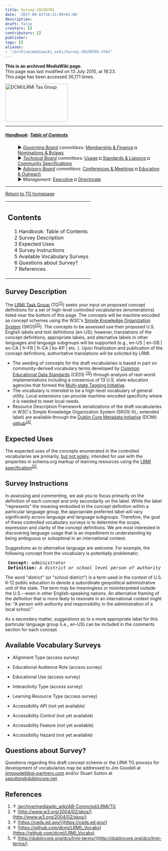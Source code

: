 ```yaml
---
title: Survey-20150701
date: '2017-09-01T16:21:09+01:00'
description: 
draft: false
creators: []
contributors: []
publisher: 
tags: []
aliases:
- "/archive/mediawiki_wiki/Survey-20150701.html"
---
```


 **This is an archived MediaWiki page.**  
This page was last modified on 13 July 2015, at 18:23.  
This page has been accessed 30,171 times.

[<img alt="DCMI/LRMI Tas Group" src="/archive/mediawiki_wiki/images/DC-LRMI_TG.png" width="200" height="121">](/archive/mediawiki_wiki/images/DC-LRMI_TG.png "DCMI/LRMI Tas Group")

* * *

##### [Handbook](/archive/mediawiki_wiki/DCMI_Handbook "DCMI Handbook"): [Table of Contents](/archive/mediawiki_wiki/DCMI_Handbook/ "DCMI Handbook") 
<dl>
<dd> ► <i><a href="/archive/mediawiki_wiki/DCMI_Governing_Board" title="DCMI Governing Board">Governing Board</a> committees:</i> <a href="/archive/mediawiki_wiki/DCMI_Governing_Board/finance" title="DCMI Governing Board/finance">Membership &amp; Finance</a> ◘ <a href="/archive/mediawiki_wiki/DCMI_Governing_Board/nominations" title="DCMI Governing Board/nominations">Nominations &amp; Bylaws</a> 
</dd>
<dd> ► <i><a href="/archive/mediawiki_wiki/DCMI_Technical_Board" title="DCMI Technical Board">Technical Board</a> committees:</i> <a href="/archive/mediawiki_wiki/DCMI_Technical_Board/usage" title="DCMI Technical Board/usage">Usage</a> ◘ <a href="/archive/mediawiki_wiki/DCMI_Technical_Board/standards" title="DCMI Technical Board/standards">Standards &amp; Liaisons</a> ◘ <a href="/archive/mediawiki_wiki/DCMI_Technical_Board/specifications" title="DCMI Technical Board/specifications">Community Specifications</a>
</dd>
<dd> ► <i><a href="/archive/mediawiki_wiki/DCMI_Advisory_Board" title="DCMI Advisory Board">Advisory Board</a> committees:</i> <a href="/archive/mediawiki_wiki/DCMI_Advisory_Board/meetings" title="DCMI Advisory Board/meetings">Conferences &amp; Meetings</a> ◘ <a href="/archive/mediawiki_wiki/DCMI_Advisory_Board/documentation" title="DCMI Advisory Board/documentation">Education &amp; Outreach</a>
</dd>
<dd> ► <i>Management:</i> <a href="/archive/mediawiki_wiki/Exec_Committee" title="Exec Committee">Executive</a> ◘ <a href="/archive/mediawiki_wiki/Exec_Committee/directorate" title="Exec Committee/directorate">Directorate</a>
</dd>
</dl>

* * *

[Return to TG homepage](/archive/mediawiki_wiki/AB-Comm/ed/LRMI/TG "AB-Comm/ed/LRMI/TG")

<table id="toc" class="toc">
  <tr>
    <td>
      <div id="toctitle">
        <h2>Contents</h2>
      </div>
      <ul>
        <li class="toclevel-1"><a href="#Handbook:_Table_of_Contents"><span class="tocnumber">1</span> <span class="toctext">Handbook: Table of Contents</span></a></li>
        <li class="toclevel-1 tocsection-1"><a href="#Survey_Description"><span class="tocnumber">2</span> <span class="toctext">Survey Description</span></a></li>
        <li class="toclevel-1 tocsection-2"><a href="#Expected_Uses"><span class="tocnumber">3</span> <span class="toctext">Expected Uses</span></a></li>
        <li class="toclevel-1 tocsection-3"><a href="#Survey_Instructions"><span class="tocnumber">4</span> <span class="toctext">Survey Instructions</span></a></li>
        <li class="toclevel-1 tocsection-4"><a href="#Available_Vocabulary_Surveys"><span class="tocnumber">5</span> <span class="toctext">Available Vocabulary Surveys</span></a></li>
        <li class="toclevel-1 tocsection-5"><a href="#Questions_about_Survey.3F"><span class="tocnumber">6</span> <span class="toctext">Questions about Survey?</span></a></li>
        <li class="toclevel-1 tocsection-6"><a href="#References"><span class="tocnumber">7</span> <span class="toctext">References</span></a></li>
      </ul>
    </td>
  </tr>
</table>


## Survey Description 

The [LRMI Task Group](/archive/mediawiki_wiki/AB-Comm/ed/LRMI/TG) (TG<sup id="cite_ref-0" class="reference"><a href="#cite_note-0">[1]</a></sup>) seeks your input on proposed concept definitions for a set of high-level controlled vocabularies (enumerations) listed near the bottom of this page. The concepts will be machine encoded as concept schemes using the W3C's [Simple Knowledge Organization System](http://www.w3.org/2004/02/skos/) (SKOS<sup id="cite_ref-1" class="reference"><a href="#cite_note-1">[2]</a></sup>). The concepts to be assessed use their proposed U.S. English labels and text definitions (en-US); however, translations of the concept definitions, appropriate labels, and alternative labels in other languages and language subgroups will be supported (e.g., en-US | en-GB | en-CA | fr-FR | fr-CA | ko-KP | etc. ). Upon finalization and publication of the concept definitions, authoritative translations will be solicited by LRMI.

- The seeding of concepts for the draft vocabularies is based in part on community-derived vocabulary terms developed by [Common Educational Data Standards](https://ceds.ed.gov/) (CEDS <sup id="cite_ref-2" class="reference"><a href="#cite_note-2">[3]</a></sup>) through analysis of real-world implementations including a consensus of 13 U.S. state education agencies that formed the [Multi-state Tagging Initiative](http://www.google.com/url?sa=t&rct=j&q=&esrc=s&source=web&cd=1&cad=rja&uact=8&ved=0CB8QFjAA&url=http%3A%2F%2Fprograms.ccsso.org%2Flink%2FMultiStateContentTaggingInitiativeMetadataSpecificationV1.docx&ei=GVGeVYycJNO6ogSNnYn4Bg&usg=AFQjCNE_Xp2CfaEub82jkRT5V4NXFBIE1g&sig2=FBLG2xB53Akfn3GdJgPfnQ&bvm=bv.96952980,d.cGU).
- The vocabulary is intended to be a high-level vocabulary of general utility. Local extensions can provide machine-encoded specificity where it is needed to meet local needs.
- Resource Description Framework serializations of the draft vocabularies in W3C's Simple Knowledge Organization System (SKOS-XL; extended label) are available through the [Dublin Core Metadata Initiative](http://dublincore.org) (DCMI) [github](https://github.com/dcmi/LRMI_Vocabs)<sup id="cite_ref-3" class="reference"><a href="#cite_note-3">[4]</a></sup>.

## Expected Uses 

The expected uses of the concepts enumerated in the controlled vocabularies are primarily, <u>but not solely</u>, intended for use with the properties in schema.org markup of learning resources using the [LRMI specification](http://dublincore.org/dcx/lrmi-terms/)<sup id="cite_ref-4" class="reference"><a href="#cite_note-4">[5]</a></sup>.

## Survey Instructions 

In assessing and commenting, we ask you to focus primarily on the definition of each concept and only secondarily on the label. While the label "represents" the meaning embodied in the concept definition within a particular language group, the appropriate preferred label will vary significantly across language and language subgroups. Therefore, the goal of these controlled vocabulary surveys is to determine the scope, expression and clarity of the concept definitions. We are most interested in discovering language usage that is an impediment to understanding by being ambiguous or suboptimal in an international context.

Suggestions as to alternative language are welcome. For example, the following concept from the vocabulary is potentially problematic:

<pre> <strong>Concept:</strong> <em>administrator</em><br> <strong>Definition:</strong> <em>A district or school level person of authority and responsibility.</em>
</pre>

The word "district" (or "school district") is a term used in the context of U.S. K-12 public education to denote a subordinate geopolitical administrative unit of the state. The term may be meaningless or misinterpreted outside the U.S.--even in other English-speaking nations. An alternative framing of the definition that is more likely to resonate in an international context might be: "A person with authority and responsibility in the administration of a local school."

As a secondary matter, suggestions as to a more appropriate label for this particular language group (i.e., en-US) can be included in the comments section for each concept.

## Available Vocabulary Surveys 

- Alignment Type (access survey)
- Educational Audience Role (access survey)
- Educational Use (access survey)
- Interactivity Type (access survey)
- Learning Resource Type (access survey)

- Accessibility API (not yet available)
- Accessibility Control (not yet available)
- Accessibility Feature (not yet available)
- Accessibility Hazard (not yet available)

## Questions about Survey? 

Questions regarding this draft concept scheme or the LRMI TG process for development of vocabularies may be addressed to Jim Goodell at jimgoodell@qi-partners.com and/or Stuart Sutton at sasutton@dublincore.net.

## References 

1. ↑ [/archive/mediawiki_wiki/AB-Comm/ed/LRMI/TG](/archive/mediawiki_wiki/AB-Comm/ed/LRMI/TG)
2. ↑ [http://www.w3.org/2004/02/skos/](http://www.w3.org/2004/02/skos/)
3. ↑ [https://ceds.ed.gov/](https://ceds.ed.gov/)
4. ↑ [https://github.com/dcmi/LRMI\_Vocabs](https://github.com/dcmi/LRMI_Vocabs)
5. ↑ [http://dublincore.org/dcx/lrmi-terms/](http://dublincore.org/dcx/lrmi-terms/)


